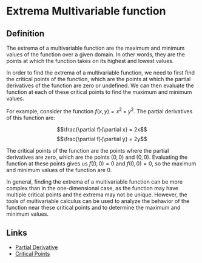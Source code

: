 # Extrema Multivariable function

## Definition 

The extrema of a multivariable function are the maximum and minimum values of the function over a given domain. In other words, they are the points at which the function takes on its highest and lowest values.

In order to find the extrema of a multivariable function, we need to first find the critical points of the function, which are the points at which the partial derivatives of the function are zero or undefined. We can then evaluate the function at each of these critical points to find the maximum and minimum values.

For example, consider the function $f(x,y) = x^2 + y^2$. The partial derivatives of this function are:

$$\frac{\partial f}{\partial x} = 2x$$
$$\frac{\partial f}{\partial y} = 2y$$

The critical points of the function are the points where the partial derivatives are zero, which are the points $(0,0)$ and $(0,0)$. Evaluating the function at these points gives us $f(0,0) = 0$ and $f(0,0) = 0$, so the maximum and minimum values of the function are $0$.

In general, finding the extrema of a multivariable function can be more complex than in the one-dimensional case, as the function may have multiple critical points and the extrema may not be unique. However, the tools of multivariable calculus can be used to analyze the behavior of the function near these critical points and to determine the maximum and minimum values.

## Links
- <a href="Partial Derivative.md">Partial Derivative</a>
- <a href="Critical Points.md">Critical Points</a>
